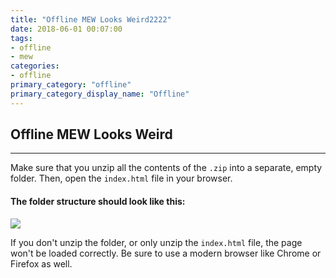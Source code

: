 ```yaml
---
title: "Offline MEW Looks Weird2222"
date: 2018-06-01 00:07:00
tags:
- offline
- mew
categories:
- offline
primary_category: "offline"
primary_category_display_name: "Offline"
---
```


## Offline MEW Looks Weird
***

Make sure that you unzip all the contents of the `.zip` into a separate, empty folder. Then, open the `index.html` file in your browser. 



#### The folder structure should look like this:



<img src="https://github.com/stephenmew/KBimages/blob/master/Wb08Tm3.jpg?raw=true" width="">



If you don't unzip the folder, or only unzip the `index.html` file, the page won't be loaded correctly. Be sure to use a modern browser like Chrome or Firefox as well.